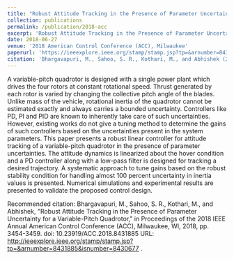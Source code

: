 ```yaml
---
title: "Robust Attitude Tracking in the Presence of Parameter Uncertainty for a Variable-Pitch Quadrotor"
collection: publications
permalink: /publication/2018-acc
excerpt: 'Robust Attitude Tracking in the Presence of Parameter Uncertainty for a Variable-Pitch Quadrotor'
date: 2018-06-27
venue: '2018 American Control Conference (ACC), Milwaukee'
paperurl: 'https://ieeexplore.ieee.org/stamp/stamp.jsp?tp=&arnumber=8431885'
citation: 'Bhargavapuri, M., Sahoo, S. R., Kothari, M., and Abhishek (2018, June). &quot;Robust Attitude Tracking in the Presence of Parameter Uncertainty for a Variable-Pitch Quadrotor.&quot; <i> in Proceedings of the 2018 IEEE American Control Conference (ACC) </i>.(pp. 3454-3459), doi: 10.23919/ACC.2018.8431885'
---
```

A variable-pitch quadrotor is designed with a single power plant which drives the four rotors at constant rotational speed. Thrust generated by each rotor is varied by changing the collective pitch angle of the blades. Unlike mass of the vehicle, rotational inertia of the quadrotor cannot be estimated exactly and always carries a bounded uncertainty. Controllers like PD, PI and PID are known to inherently take care of such uncertainties. However, existing works do not give a tuning method to determine the gains of such controllers based on the uncertainties present in the system parameters. This paper presents a robust linear controller for attitude tracking of a variable-pitch quadrotor in the presence of parameter uncertainties. The attitude dynamics is linearized about the hover condition and a PD controller along with a low-pass filter is designed for tracking a desired trajectory. A systematic approach to tune gains based on the robust stability condition for handling almost 100 percent uncertainty in inertia values is presented. Numerical simulations and experimental results are presented to validate the proposed control design.

Recommended citation: Bhargavapuri, M., Sahoo, S. R., Kothari, M., and Abhishek, "Robust Attitude Tracking in the Presence of Parameter Uncertainty for a Variable-Pitch Quadrotor," in Proceedings of the 2018 IEEE Annual American Control Conference (ACC), Milwaukee, WI, 2018, pp. 3454-3459.
doi: 10.23919/ACC.2018.8431885
URL: http://ieeexplore.ieee.org/stamp/stamp.jsp?tp=&arnumber=8431885&isnumber=8430677
.

